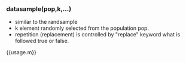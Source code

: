 ### datasample(pop,k,...)
- similar to the randsample
- k element randomly selected from the population pop.
- repetition (replacement) is controlled by "replace" keyword what is followed 
true or false.

{{usage.m}}
